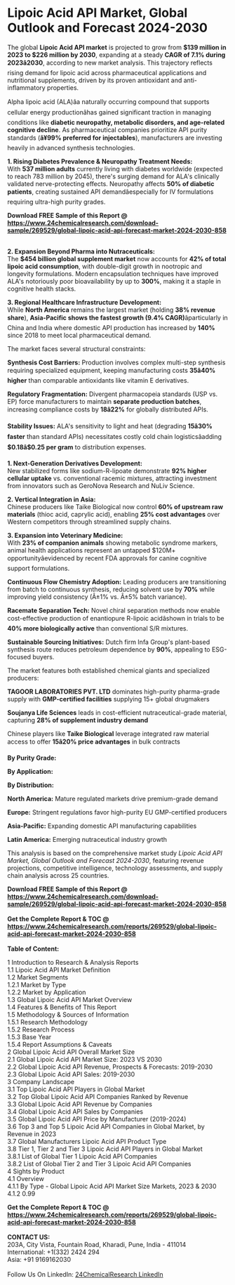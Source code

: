 <h1>Lipoic Acid API Market, Global Outlook and Forecast 2024-2030</h1><p>The global <strong>Lipoic Acid API market</strong> is projected to grow from <strong>$139 million in 2023 to $226 million by 2030</strong>, expanding at a steady <strong>CAGR of 7.1% during 2023â2030</strong>, according to new market analysis. This trajectory reflects rising demand for lipoic acid across pharmaceutical applications and nutritional supplements, driven by its proven antioxidant and anti-inflammatory properties.</p><p>Alpha lipoic acid (ALA)âa naturally occurring compound that supports cellular energy productionâhas gained significant traction in managing conditions like <strong>diabetic neuropathy, metabolic disorders, and age-related cognitive decline</strong>. As pharmaceutical companies prioritize API purity standards (<strong>â¥99% preferred for injectables</strong>), manufacturers are investing heavily in advanced synthesis technologies.</p><p><strong>1. Rising Diabetes Prevalence &amp; Neuropathy Treatment Needs:</strong><br>
With <strong>537 million adults</strong> currently living with diabetes worldwide (expected to reach 783 million by 2045), there's surging demand for ALA's clinically validated nerve-protecting effects. Neuropathy affects <strong>50% of diabetic patients</strong>, creating sustained API demandâespecially for IV formulations requiring ultra-high purity grades.</p><div><b>Download FREE Sample of this Report @ 
            <a href="https://www.24chemicalresearch.com/download-sample/269529/global-lipoic-acid-api-forecast-market-2024-2030-858">
            https://www.24chemicalresearch.com/download-sample/269529/global-lipoic-acid-api-forecast-market-2024-2030-858</a></b></div><br><p><strong>2. Expansion Beyond Pharma into Nutraceuticals:</strong><br>
The <strong>$454 billion global supplement market</strong> now accounts for <strong>42% of total lipoic acid consumption</strong>, with double-digit growth in nootropic and longevity formulations. Modern encapsulation techniques have improved ALA's notoriously poor bioavailability by up to <strong>300%</strong>, making it a staple in cognitive health stacks.</p><p><strong>3. Regional Healthcare Infrastructure Development:</strong><br>
While <strong>North America</strong> remains the largest market (holding <strong>38% revenue share</strong>), <strong>Asia-Pacific shows the fastest growth (9.4% CAGR)</strong>âparticularly in China and India where domestic API production has increased by <strong>140%</strong> since 2018 to meet local pharmaceutical demand.</p><p>The market faces several structural constraints:</p><p><strong>Synthesis Cost Barriers:</strong> Production involves complex multi-step synthesis requiring specialized equipment, keeping manufacturing costs <strong>35â40% higher</strong> than comparable antioxidants like vitamin E derivatives.</p><p><strong>Regulatory Fragmentation:</strong> Divergent pharmacopeia standards (USP vs. EP) force manufacturers to maintain <strong>separate production batches</strong>, increasing compliance costs by <strong>18â22%</strong> for globally distributed APIs.</p><p><strong>Stability Issues:</strong> ALA's sensitivity to light and heat (degrading <strong>15â30% faster</strong> than standard APIs) necessitates costly cold chain logisticsâadding <strong>$0.18â$0.25 per gram</strong> to distribution expenses.</p><p><strong>1. Next-Generation Derivatives Development:</strong><br>
New stabilized forms like sodium-R-lipoate demonstrate <strong>92% higher cellular uptake</strong> vs. conventional racemic mixtures, attracting investment from innovators such as GeroNova Research and NuLiv Science.</p><p><strong>2. Vertical Integration in Asia:</strong><br>
Chinese producers like Taike Biological now control <strong>60% of upstream raw materials</strong> (thioc acid, caprylic acid), enabling <strong>25% cost advantages</strong> over Western competitors through streamlined supply chains.</p><p><strong>3. Expansion into Veterinary Medicine:</strong><br>
With <strong>23% of companion animals</strong> showing metabolic syndrome markers, animal health applications represent an untapped $120M+ opportunityâevidenced by recent FDA approvals for canine cognitive support formulations.</p><p><strong>Continuous Flow Chemistry Adoption:</strong> Leading producers are transitioning from batch to continuous synthesis, reducing solvent use by <strong>70%</strong> while improving yield consistency (Â±1% vs. Â±5% batch variance).</p><p><strong>Racemate Separation Tech:</strong> Novel chiral separation methods now enable cost-effective production of enantiopure R-lipoic acidâshown in trials to be <strong>40% more biologically active</strong> than conventional S/R mixtures.</p><p><strong>Sustainable Sourcing Initiatives:</strong> Dutch firm Infa Group's plant-based synthesis route reduces petroleum dependence by <strong>90%</strong>, appealing to ESG-focused buyers.</p><p>The market features both established chemical giants and specialized producers:</p><p><strong>TAGOOR LABORATORIES PVT. LTD</strong> dominates high-purity pharma-grade supply with <strong>GMP-certified facilities</strong> supplying 15+ global drugmakers</p><p><strong>Soujanya Life Sciences</strong> leads in cost-efficient nutraceutical-grade material, capturing <strong>28% of supplement industry demand</strong></p><p>Chinese players like <strong>Taike Biological</strong> leverage integrated raw material access to offer <strong>15â20% price advantages</strong> in bulk contracts</p><p><strong>By Purity Grade:</strong></p><p><strong>By Application:</strong></p><p><strong>By Distribution:</strong></p><p><strong>North America:</strong> Mature regulated markets drive premium-grade demand</p><p><strong>Europe:</strong> Stringent regulations favor high-purity EU GMP-certified producers</p><p><strong>Asia-Pacific:</strong> Expanding domestic API manufacturing capabilities</p><p><strong>Latin America:</strong> Emerging nutraceutical industry growth</p><p>This analysis is based on the comprehensive market study <em>Lipoic Acid API Market, Global Outlook and Forecast 2024-2030</em>, featuring revenue projections, competitive intelligence, technology assessments, and supply chain analysis across 25 countries.</p><div><b>Download FREE Sample of this Report @ 
            <a href="https://www.24chemicalresearch.com/download-sample/269529/global-lipoic-acid-api-forecast-market-2024-2030-858">
            https://www.24chemicalresearch.com/download-sample/269529/global-lipoic-acid-api-forecast-market-2024-2030-858</a></b></div><br><div><b>Get the Complete Report & TOC @ 
            <a href="https://www.24chemicalresearch.com/reports/269529/global-lipoic-acid-api-forecast-market-2024-2030-858">
            https://www.24chemicalresearch.com/reports/269529/global-lipoic-acid-api-forecast-market-2024-2030-858</a></b></div><br>
            <b>Table of Content:</b><p>1 Introduction to Research & Analysis Reports<br />
    1.1 Lipoic Acid API Market Definition<br />
    1.2 Market Segments<br />
        1.2.1 Market by Type<br />
        1.2.2 Market by Application<br />
    1.3 Global Lipoic Acid API Market Overview<br />
    1.4 Features & Benefits of This Report<br />
    1.5 Methodology & Sources of Information<br />
        1.5.1 Research Methodology<br />
        1.5.2 Research Process<br />
        1.5.3 Base Year<br />
        1.5.4 Report Assumptions & Caveats<br />
2 Global Lipoic Acid API Overall Market Size<br />
    2.1 Global Lipoic Acid API Market Size: 2023 VS 2030<br />
    2.2 Global Lipoic Acid API Revenue, Prospects & Forecasts: 2019-2030<br />
    2.3 Global Lipoic Acid API Sales: 2019-2030<br />
3 Company Landscape<br />
    3.1 Top Lipoic Acid API Players in Global Market<br />
    3.2 Top Global Lipoic Acid API Companies Ranked by Revenue<br />
    3.3 Global Lipoic Acid API Revenue by Companies<br />
    3.4 Global Lipoic Acid API Sales by Companies<br />
    3.5 Global Lipoic Acid API Price by Manufacturer (2019-2024)<br />
    3.6 Top 3 and Top 5 Lipoic Acid API Companies in Global Market, by Revenue in 2023<br />
    3.7 Global Manufacturers Lipoic Acid API Product Type<br />
    3.8 Tier 1, Tier 2 and Tier 3 Lipoic Acid API Players in Global Market<br />
        3.8.1 List of Global Tier 1 Lipoic Acid API Companies<br />
        3.8.2 List of Global Tier 2 and Tier 3 Lipoic Acid API Companies<br />
4 Sights by Product<br />
    4.1 Overview<br />
        4.1.1 By Type - Global Lipoic Acid API Market Size Markets, 2023 & 2030<br />
        4.1.2 0.99<br />
       </p><div><b>Get the Complete Report & TOC @ 
            <a href="https://www.24chemicalresearch.com/reports/269529/global-lipoic-acid-api-forecast-market-2024-2030-858">
            https://www.24chemicalresearch.com/reports/269529/global-lipoic-acid-api-forecast-market-2024-2030-858</a></b></div><br><b>CONTACT US:</b><br>
            203A, City Vista, Fountain Road, Kharadi, Pune, India - 411014<br>
            International: +1(332) 2424 294<br>
            Asia: +91 9169162030 <br><br>
            Follow Us On LinkedIn: <a href="https://www.linkedin.com/company/24chemicalresearch/">24ChemicalResearch LinkedIn</a>
